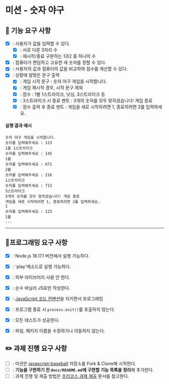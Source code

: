 # 미션 - 숫자 야구
## 🚀 기능 요구 사항
- [X] : 사용자가 값을 입력할 수 있다.
  - [X] : 서로 다른 3자리 수
  - [X] :  재시작/종료 구분하는 1과2 중 하나의 수
- [X] : 컴퓨터가 랜덤하고 고유한 세 숫자를 정할 수 있다.
- [X] : 사용자의 값과 컴퓨터의 값을 비교하여 점수를 계산할 수 있다.
- [X] : 상황에 알맞은 문구 출력
  - [X] : 게임 시작 문구 :  숫자 야구 게임을 시작합니다.
  - [X] : 게임 재시작 경우, 시작 문구 제외
  - [X] : 점수 : 1볼 1스트라이크, 낫싱, 3스트라이크 등
  - [X] : 3스트라이크 시 종료 멘트 : 3개의 숫자를 모두 맞히셨습니다! 게임 종료
  - [X] : 점수 출력 후 종료 멘트 : 게임을 새로 시작하려면 1, 종료하려면 2를 입력하세요.
  
#### 실행 결과 예시

```
숫자 야구 게임을 시작합니다.
숫자를 입력해주세요 : 123
1볼 1스트라이크
숫자를 입력해주세요 : 145
1볼
숫자를 입력해주세요 : 671
2볼
숫자를 입력해주세요 : 216
1스트라이크
숫자를 입력해주세요 : 713
3스트라이크
3개의 숫자를 모두 맞히셨습니다! 게임 종료
게임을 새로 시작하려면 1, 종료하려면 2를 입력하세요.
1
숫자를 입력해주세요 : 123
1볼
...
```

---
## 🎯프로그래밍 요구 사항 
- [X] : Node.js 18.17.1 버전에서 실행 가능하다.
- [X] : 'play'메소드로 실행 가능하다.
- [X] : 외부 라이브러리 사용 안 한다.
- [X] : 순수 바닐라 JS로만 작성한다.
- [X] : [JavaScript 코드 컨벤션](https://github.com/woowacourse/woowacourse-docs/tree/main/styleguide/javascript)을 지키면서 프로그래밍
- [X] : 프로그램 종료 시 `process.exit()`를 호출하지 않는다.
- [X] : 모든 테스트가 성공한다.
- [X] : 파일, 패키지 이름을 수정하거나 이동하지 않는다.

  
## ✏️ 과제 진행 요구 사항
- [ ] : 미션은 [javascript-baseball](https://github.com/woowacourse-precourse/javascript-baseball-6/) 저장소를 Fork & Clone해 시작한다.
- [ ] : **기능을 구현하기 전 `docs/README.md`에 구현할 기능 목록을 정리**해 추가한다.
- [ ] : 과제 진행 및 제출 방법은 [프리코스 과제 제출](https://github.com/woowacourse/woowacourse-docs/tree/master/precourse) 문서를 참고한다.
